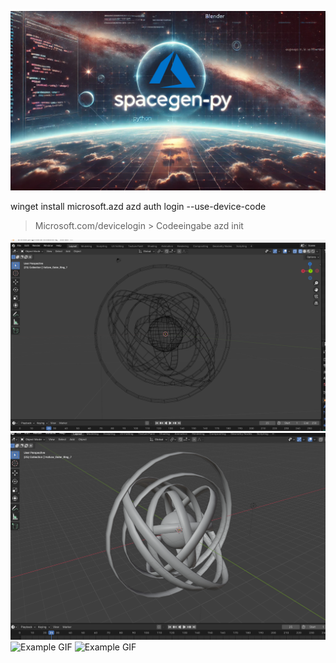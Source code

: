 


![Example GIF](SpaceGenBanner.png)




winget install microsoft.azd
azd auth login --use-device-code
> Microsoft.com/devicelogin > Codeeingabe
azd init

![Example GIF](V4.png)
![Example GIF](V3.png)
![Example GIF](V1.png)
![Example GIF](1.gif)